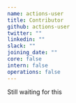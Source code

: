 ```yaml
---
name: actions-user
title: Contributor
github: actions-user
twitter: ""
linkedin: ""
slack: ""
joining_date: ""
core: false
intern: false
operations: false
---
```


Still waiting for this
